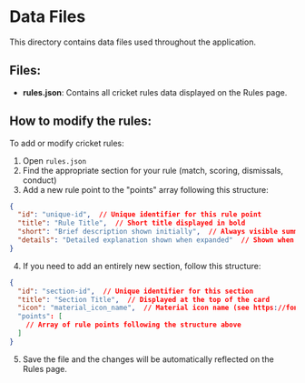 
# Data Files

This directory contains data files used throughout the application.

## Files:

- **rules.json**: Contains all cricket rules data displayed on the Rules page.

## How to modify the rules:

To add or modify cricket rules:

1. Open `rules.json`
2. Find the appropriate section for your rule (match, scoring, dismissals, conduct)
3. Add a new rule point to the "points" array following this structure:

```json
{
  "id": "unique-id",  // Unique identifier for this rule point
  "title": "Rule Title",  // Short title displayed in bold
  "short": "Brief description shown initially",  // Always visible summary
  "details": "Detailed explanation shown when expanded"  // Shown when clicked
}
```

4. If you need to add an entirely new section, follow this structure:

```json
{
  "id": "section-id",  // Unique identifier for this section
  "title": "Section Title",  // Displayed at the top of the card
  "icon": "material_icon_name",  // Material icon name (see https://fonts.google.com/icons)
  "points": [
    // Array of rule points following the structure above
  ]
}
```

5. Save the file and the changes will be automatically reflected on the Rules page.